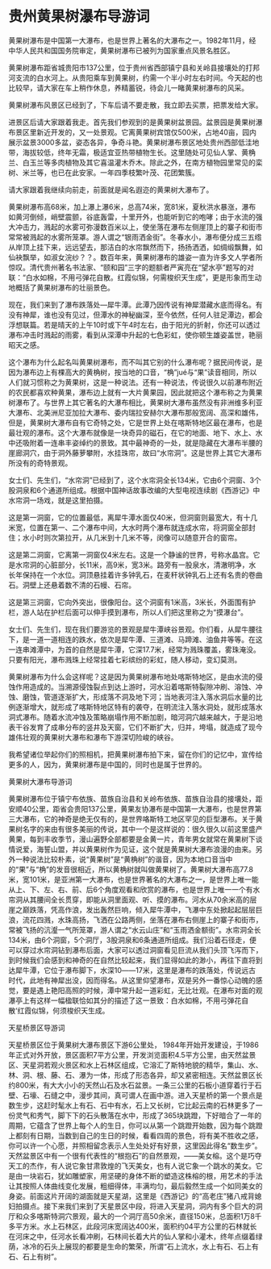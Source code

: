 # 贵州黄果树瀑布导游词  
黄果树瀑布是中国第一大瀑布，也是世界上著名的大瀑布之一。1982年11月，经中华人民共和国国务院审定，黄果树瀑布已被列为国家重点风景名胜区。  

黄果树瀑布距省城贵阳市137公里，位于贵州省西部镇宁县和关岭县接壤处的打邦河支流的白水河上。从贵阳乘车到黄果树，约需一个半小时左右时间。今天起的也比较早，请大家在车上稍作休息，养精蓄锐，待会儿一睹黄果树瀑布的风采。  

黄果树瀑布风景区已经到了，下车后请不要走散，我立即去买票，把票发给大家。  

进景区后请大家跟着我走。首先我们参观到的是黄果树盆景园。盆景园是黄果树瀑布景区里新近开发的，又一处景观。它离黄果树宾馆仅500米，占地40亩，园内展示盆景3000多盆，姿态各异，争奇斗艳。黄果树瀑布景区地处贵州西部低洼地带，海拔较低，终年无霜，极适宜亚热带植物生长。这里随处可见仙人掌、黄桷兰、白玉兰等多肉植物及其它喜温灌木乔木。除此之外，在南方植物园里常见的栾树、米兰等，也已在此安家。一年四季枝繁叶茂、花团繁簇。  

请大家跟着我继续向前走，前面就是闻名遐迩的黄果树大瀑布了。  

黄果树瀑布高68米，加上瀑上瀑6米，总高74米，宽81米，夏秋洪水暴涨，瀑布如黄河倒倾，峭壁震颤，谷底轰雷，十里开外，也能听到它的咆哮；由于水流的强大冲击力，溅起的水雾可弥漫数百米以上，使坐落在瀑布左侧崖顶上的寨子和街市常常被溅起的水雾所笼罩。游人谓之“银雨洒金街”。冬春水小，瀑布便分成三五绺从岸顶上挂下来，远远望去，那洁白的水帘飘然而下，扬扬洒洒，如绸缎飘舞，如仙袂飘举，如淑女浣纱？？。数百年来，黄果树瀑布的雄姿一直为许多文人学者所惊叹。清代贵州著名书法家、“颐和园”三字的题额者严寅亮在“望水亭”题写的对联：“白水如棉，不用弓弹花自散。红霞似锦，何需梭织天生成”，更是形象而生动地概括了黄果树瀑布的壮丽景色。  

现在，我们来到了瀑布跌落处—犀牛潭。此潭乃因传说有神犀潜藏水底而得名。有没有神犀，谁也没有见过，但潭水的神秘幽深，至今依然，任何人驻足潭边，都会浮想联篇。若是晴天的上午10时或下午4时左右，由于阳光的折射，你还可以透过瀑布冲击时溅起的雨雾，看到从深潭中升起的七色彩虹，使你顿生雄姿盖世，艳丽昭天之感。  

这个瀑布为什么起名叫黄果树瀑布，而不叫其它别的什么瀑布呢？据民间传说，是因为瀑布边上有棵高大的黄桷树，按当地的口音，“桷”jué与“果”读音相同，所以人们就习惯称之为黄果树，这是一种说法。还有一种说法，传说很久以前瀑布附近的农民都喜欢种黄果，瀑布边上就有一大片黄果园，因此就把这个瀑布称之为黄果树瀑布了。与世界上其它著名的大瀑布相比，黄果树大瀑布虽然没有非洲维多利亚大瀑布、北美洲尼亚加拉大瀑布、委内瑞拉安赫尔大瀑布那般宽阔、高深和雄伟，但是，黄果树大瀑布自有它奇特之处，它是世界上处在喀斯特地区最在瀑布，也是最壮观的瀑布。这个大瀑布就像是一块奇异的磁石，在它的地面、地下、水上、水中还吸附着一连串丰姿绰约的景致。其中最神奇的一处，就是隐藏在大瀑布半腰的崖廊洞穴，由于洞外藤萝攀附，水挂珠帘，故曰“水帘洞”。这是世界上其它大瀑布所没有的奇特景观。  

女士们、先生们，“水帘洞”已经到了，这个水帘洞全长134米，它由6个洞窗、3个股洞泉和6个通道所组成。根据中国神话故事改编的大型电视连续剧《西游记》中水帘洞一场戏，就是这里拍摄。  

这是第一洞窗，它的位置最低，离犀牛潭水面仅40米，但洞窗则最宽大，有十几米宽，位置在第一、二个瀑布中间，大水时两个瀑布就连成水帘，将洞窗全部封住；水小时则次第拉开，从几米到十几米不等，闵像可以随意开合的窗帘。  

这是第二洞窗，它离第一洞窗仅4米左右。这是一个静谧的世界，号称水晶宫。它是水帘洞的心脏部分，长11米，高9米，宽3米。路旁有一股泉水，清澈明净，水长年保持在一个水位。洞顶悬挂着许多钟乳石，在麦秆状钟乳石上还有名贵的卷曲石。洞壁上还悬着数不清的石幔、石帘。  

这是第三洞窗，它向外突出，很像阳台。这个洞窗有1米高，3米长，外面围有护栏，游人站在护栏后面可以伸手摸到瀑布，所以人们把这里称之为“摸瀑台”。  

女士们、先生们，现在我们要游览的景观是犀牛潭峡谷景观。你们看，从犀牛腰往下，是一道一道相连的跌水，依次是犀牛潭、三道滩、马蹄滩、油鱼井等等。在这一连串滩潭中，为首的自然是犀牛潭，它深17.7米，经常为溅珠覆盖，雾珠淹没。只要有阳光，瀑布溅珠上经常挂着七彩缤纷的彩虹，随人移动，变幻莫测。  

黄果树瀑布为什么会这样呢？这是因为黄果树瀑布地处喀斯特地区，是由水流的侵蚀作用造成的。当溯源侵蚀裂点到达上游时，河水沿着喀斯特裂隙冲刷、溶蚀、冲蚀、磨蚀，管道逐渐扩大，形成落不洞及地下河；当地表河注入落水洞后水量的比例逐渐增大，就形成了喀斯特地区特有的袭夺，在明流注入落水洞处，就形成落水洞式瀑布。随着水流冲蚀及策略崩塌作用不断加剧，暗河洞穴越来越大，于是沿地表干谷发育了成串分布的竖井及天窗，它们不断扩大，归并，垮塌，就造成了现今雄伟壮观的黄果树大瀑布和瀑布下游深切险峻的峡谷。  

我希望诸位举起你们的照相机，把黄果树瀑布拍下来，留在你们的记忆中，宣传给更多的人，因为，黄果树瀑布是中国的，同时也是属于世界的。  

黄果树大瀑布导游词  

黄果树瀑布位于镇宁布依族、苗族自治县和关岭布依族、苗族自治县的接壤处，距安顺40公里，距省会贵阳137公里，黄果友协瀑布是中国第一大瀑布，也是世界第三大瀑布，它的神奇是绝无仅有的，是世界咯斯特工地区罕见的巨型瀑布。关于黄果树名字的来由有很多美丽的传说，其中一个是这样说的：很久很久以前这里盛产黄果，每到丰收季节，漫山遍野全部都要是金黄一片，青年男女就常在黄果树下谈情说爱，海誓山盟，并以黄果树作为见证，这个就是黄果树大瀑布浪漫的由来。另外一种说法比较朴素，说“黄果树”是“黄桷树”的谐音，因为本地口音当中的“果”与“桷”的发音很相近，所以黄桷树就叫做黄果树了。黄果树大瀑布高77.8米，宽101米，是亚洲第一大瀑布，也是世界著名的大瀑布之一，是世界上唯一能从上、下、左、右、前、后6个角度观看和欣赏的瀑布，也是世界上唯一一个有水帘洞从其腰间全长贯穿，即能从洞里面观、听、摸的瀑布。河水从70余米高的层崖之巅跌落，凭高作浪，发出轰然巨响，倾入犀牛潭中，飞瀑中东处掀起起层层巨浪，流花四溅，水珠高扬，飞洒在公路两侧，坐落在瀑布右侧崖上的寨子和街市，常被飞扬的沆瀣一气所笼罩，游人谓之“水云山庄”和“玉雨洒金额街”。水帘洞全长134米，由6个洞窗，5个洞厅，3股洞泉和6条通道所组成。我们沿着石径走，便可以穿过水帘洞钻到瀑布后面，大家可以透过洞窗看见巨流从我们头顶飞泻而下，到时候我们会感到和神奇的在自然比较起来，我们显得如此的渺小，再往下直将到达犀牛潭，它位于瀑布脚下，水深10――17米，这里是瀑布的跌落处，传说远古时代，此地有神犀出没，因而得名。从这里仰望瀑布，双是另外一番惊心动魄的感觉，要是遇上艳阳高照的时候，潭中常升起一道彩虹，无比壮观。在瀑布对面的观瀑亭上有这样一幅楹联恰如其分的描述了这一景致：白水如棉，不用弓弹花自散‘红霞似锦，何须梭织天生成。  

天星桥景区导游词  

天星桥景区位于黄果树大瀑布景区下游6公里处， 1984年开始开发建设，于1986年正式对外开放，景区面积7平方公里，开发浏览面积4.5平方公里，由天然盆景区、天星洞若观火景区和水上石林区组成，它溶汇了斯特地貌的精华，集山、水、林、洞、根、藤、石、瀑为一体，形成了形态各异，却又紧密相连。天然盆景区长约800米，有大大小小的天然山石及水石盆景。一条三公里的石板小道穿着行于石壁、石壕、石缝之中，漫步其间，真可谓人在画中游。进入天星桥的第一个景点是数生步，这赶时髦水上有石、石中有水，石上又长树，它比起云南的石林更多了一份灵气和秀气，脚下下的石头散落在水中，形成了365块跳蹬，下好暗合了一年的周期，它蕴含了世界上每个人的生日，你可以从第一个跳蹬开始数，因为每个跳蹬上都刻有日期，当数到自己的生日的时候，看看四周的景色，将有美不胜收之感，你可以许一个心愿，并照相留念表示人生处处好有好景，这里因此得名“数生步”。天然盆景区中有一个很有代表性的“根抱石”的自然景观，――美女榕。这个是巧夺天工的杰作，有人说它象甘肃敦煌的飞天美女，也有人说它象一个跳水的美女。它是由一块岩石，犹如雕塑家，用坚硬的身体不断的塑造这株榕的根，用艺术的手法让其按照人体曲线变化发展，粗细得体，丰满均匀，最后毅然生成一个如同美女的身姿。前面这片开阔的湖面就是天星湖，这里是《西游记》的“高老庄”猪八戒背媳妇拍摄点。接下来我们来到了天星景区中段，将进入天星洞，洞内有多个巨大的洞厅和众多喀斯特洞穴景观，最大的一个洞厅高50余米，直径150米，总面积1万8千多平方米。水上石林区，此段河床宽阔达400米，面积约04平方公里的石林就长在河床之中，任河水长看冲刷，石林间长着大片的仙人掌和小灌木，终年点缀着绿荫，冰冷的石头上展现的都要是生命的繁荣，所谓“石上流水，水上有石、石上有石、石上有树”。  
